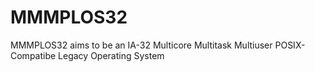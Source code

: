 # MMMPLOS32
MMMPLOS32 aims to be an IA-32 Multicore Multitask Multiuser POSIX-Compatibe Legacy Operating System
